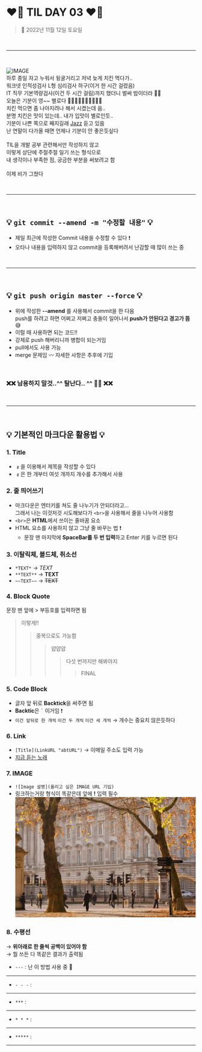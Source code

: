 # **❤️‍🔥 TIL DAY 03 ❤️‍🔥**

> 📆 2022년 11월 12일 토요일

<br>

---

<br>

![IMAGE](/IMAGE/aGirl_B:W.gif "흑백 여자 노래하는 사진") <br>
하루 종일 자고 누워서 뒹굴거리고 저녁 늦게 치킨 먹다가.. <br>
워크넷 인적성검사 L형 심리검사 하구(이거 한 시간 걸렸음) <br>
IT 직무 기본역량검사(이건 두 시간 걸림)까지 했더니 벌써 밤이더라 😮‍💨 <br>
오늘은 기분이 영~~ 별로다 👎🏻👎🏻👎🏻👎🏻👎🏻 <br>
치킨 먹으면 좀 나아지려나 해서 시켰는데 음.. <br>
분명 치킨은 맛이 있는데.. 내가 입맛이 별로인듯.. <br>
기분이 나쁜 쪽으로 째지길래
[Jazz](https://youtu.be/Vsw-ujh9I3c?t=4359)
듣고 있음 <br>
난 연말이 다가올 때면 언제나 기분이 안 좋은듯싶다 <br>
<br>
TIL을 개발 공부 관련해서만 작성하지 않고 <br>
이렇게 상단에 주절주절 일기 쓰는 형식으로 <br>
내 생각이나 부족한 점, 궁금한 부분을 써보려고 함 <br>
<br>
이제 비가 그쳤다 <br>

<br>

---

<br>

## **💡 ```git commit --amend -m "수정할 내용"``` 💡**

- 제일 최근에 작성한 Commit 내용을 수정할 수 있다 ❗️
- 오타나 내용을 입력하지 않고 commit을 등록해버려서 난감할 때 많이 쓰는 중

<br>

---

<br>

## **💡 ```git push origin master --force``` 💡**

- 위에 작성한 **--amend** 를 사용해서 commit을 한 다음<br> push를 하려고 하면 어쩌고 저쩌고 충돌이 일어나서 **push가 안된다고 경고가 뜸** 😅
- 이럴 때 사용하면 되는 코드!!
- 강제로 push 해버리니까 병합이 되는거임
- pull에서도 사용 가능
- merge 문제임 〰️ 자세한 사항은 추후에 기입

<br>

### **❌❌ 남용하지 말것..^^ 탈난다.. ^^ 💢💢 ❌❌**

<br>

---

<br>

## **💡 기본적인 마크다운 활용법 💡**

### **1. Title**

- ﹟을 이용해서 제목을 작성할 수 있다
- ﹟은 한 개부터 여섯 개까지 개수를 추가해서 사용

### **2. 줄 띄어쓰기**

- 마크다운은 엔터키를 쳐도 줄 나누기가 안되더라고...<br> 그래서 나는 이것저것 시도해보다가 ```<br>```을 사용해서 줄을 나누어 사용함
- ```<br>```은 **HTML**에서 쓰이는 줄바꿈 요소
- HTML 요소를 사용하지 않고 그냥 줄 바꾸는 법 ❗️  
  - 문장 맨 마지막에 **SpaceBar를 두 번 입력**하고 Enter 키를 누르면 된다

### **3. 이탈릭체, 볼드체, 취소선**

- ```*TEXT*``` → *TEXT*
- ```**TEXT**``` → **TEXT**
- ```~~TEXT~~``` → ~~TEXT~~

### **4. Block Quote**

문장 맨 앞에 > 부등호를 입력하면 됨
   > 이렇게!!
   >> 중복으로도 가능함
   >>> 얍얍얍
   >>>> 다섯 번까지만 해봐야지
   >>>>> FINAL

### **5. Code Block**

- 글자 앞 뒤로 **Backtick**을 써주면 됨 <br>
- **Backtic**은 `` ` `` 이거임 ❗️ <br>
- `이건 앞뒤로 한 개씩` ``이건 두 개씩`` ```이건 세 개씩``` → 개수는 중요치 않은듯하다

### **6. Link**

- `[Title](LinkURL "abtURL")` → 이메일 주소도 입력 가능
- [지금 듣는 노래](https://youtu.be/WvHDd6r6wrY "kissME")

### **7. IMAGE**

- `![Image 설명](올리고 싶은 IMAGE URL 기입)`
- 링크하는거랑 형식이 똑같은데 앞에 **!** 입력 필수
  ![Fall](IMAGE/Fall.webp)

### **8. 수평선**

→ **위아래로 한 줄씩 공백이 있어야 함** <br>
→ 뭘 쓰든 다 똑같은 결과가 출력됨

- `---` : 난 이 방법 사용 중 🥰<br>

---

- `- - -` : <br>

---

- `***` : <br>

---

- `* * *` :<br>

---

- `*****` :<br>

---

<!-- bye -->